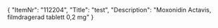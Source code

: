 {
  "ItemNr": "112204",
  "Title": "test",
  "Description": "Moxonidin Actavis, filmdragerad tablett 0,2 mg"
}
